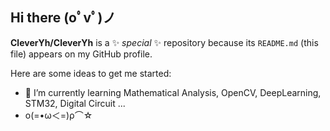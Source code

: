 ## Hi there (oﾟvﾟ)ノ

**CleverYh/CleverYh** is a ✨ _special_ ✨ repository because its `README.md` (this file) appears on my GitHub profile.

Here are some ideas to get me started:

- 🌱 I’m currently learning Mathematical Analysis, OpenCV, DeepLearning, STM32, Digital Circuit ...
- ο(=•ω＜=)ρ⌒☆ 

<!--
- 🔭 I’m currently working on ...
- 👯 I’m looking to collaborate on ...
- 🤔 I’m looking for help with ...
- 💬 Ask me about ...
- 📫 How to reach me: ...
- 😄 Pronouns: ...
- ⚡ Fun fact: ...
-->
